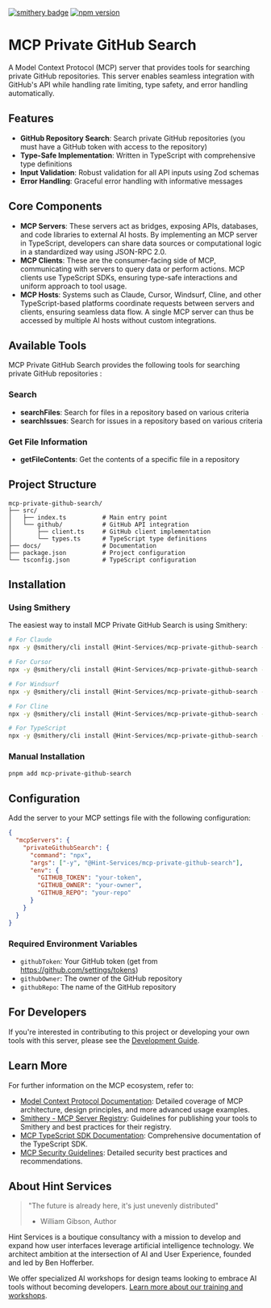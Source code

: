 [![smithery badge](https://smithery.ai/badge/@Hint-Services/mcp-private-github-search)](https://smithery.ai/server/@Hint-Services/mcp-private-github-search)
[![npm version](https://img.shields.io/npm/v/mcp-private-github-search)](https://www.npmjs.com/package/mcp-private-github-search)

# MCP Private GitHub Search

A Model Context Protocol (MCP) server that provides tools for searching private GitHub repositories. This server enables seamless integration with GitHub's API while handling rate limiting, type safety, and error handling automatically.

## Features

- **GitHub Repository Search**: Search private GitHub repositories (you must have a GitHub token with access to the repository)
- **Type-Safe Implementation**: Written in TypeScript with comprehensive type definitions
- **Input Validation**: Robust validation for all API inputs using Zod schemas
- **Error Handling**: Graceful error handling with informative messages

## Core Components

- **MCP Servers**: These servers act as bridges, exposing APIs, databases, and code libraries to external AI hosts. By implementing an MCP server in TypeScript, developers can share data sources or computational logic in a standardized way using JSON-RPC 2.0.
- **MCP Clients**: These are the consumer-facing side of MCP, communicating with servers to query data or perform actions. MCP clients use TypeScript SDKs, ensuring type-safe interactions and uniform approach to tool usage.
- **MCP Hosts**: Systems such as Claude, Cursor, Windsurf, Cline, and other TypeScript-based platforms coordinate requests between servers and clients, ensuring seamless data flow. A single MCP server can thus be accessed by multiple AI hosts without custom integrations.

## Available Tools

MCP Private GitHub Search provides the following tools for searching private GitHub repositories :

### Search

- **searchFiles**: Search for files in a repository based on various criteria
- **searchIssues**: Search for issues in a repository based on various criteria

### Get File Information

- **getFileContents**: Get the contents of a specific file in a repository

## Project Structure

```
mcp-private-github-search/
├── src/
│   ├── index.ts          # Main entry point
│   └── github/           # GitHub API integration
│       ├── client.ts     # GitHub client implementation
│       └── types.ts      # TypeScript type definitions
├── docs/                 # Documentation
├── package.json          # Project configuration
└── tsconfig.json         # TypeScript configuration
```

## Installation

### Using Smithery

The easiest way to install MCP Private GitHub Search is using Smithery:

```bash
# For Claude
npx -y @smithery/cli install @Hint-Services/mcp-private-github-search --client claude

# For Cursor
npx -y @smithery/cli install @Hint-Services/mcp-private-github-search --client cursor

# For Windsurf
npx -y @smithery/cli install @Hint-Services/mcp-private-github-search --client windsurf

# For Cline
npx -y @smithery/cli install @Hint-Services/mcp-private-github-search --client cline

# For TypeScript
npx -y @smithery/cli install @Hint-Services/mcp-private-github-search --client typescript
```

### Manual Installation

```bash
pnpm add mcp-private-github-search
```

## Configuration

Add the server to your MCP settings file with the following configuration:

```json
{
  "mcpServers": {
    "privateGithubSearch": {
      "command": "npx",
      "args": ["-y", "@Hint-Services/mcp-private-github-search"],
      "env": {
        "GITHUB_TOKEN": "your-token",
        "GITHUB_OWNER": "your-owner",
        "GITHUB_REPO": "your-repo"
      }
    }
  }
}
```

### Required Environment Variables

- `githubToken`: Your GitHub token (get from https://github.com/settings/tokens)
- `githubOwner`: The owner of the GitHub repository
- `githubRepo`: The name of the GitHub repository

## For Developers

If you're interested in contributing to this project or developing your own tools with this server, please see the [Development Guide](docs/development.md).

## Learn More

For further information on the MCP ecosystem, refer to:

- [Model Context Protocol Documentation](https://modelcontextprotocol.io): Detailed coverage of MCP architecture, design principles, and more advanced usage examples.
- [Smithery - MCP Server Registry](https://smithery.ai/docs): Guidelines for publishing your tools to Smithery and best practices for their registry.
- [MCP TypeScript SDK Documentation](https://modelcontextprotocol.io/typescript): Comprehensive documentation of the TypeScript SDK.
- [MCP Security Guidelines](https://modelcontextprotocol.io/security): Detailed security best practices and recommendations.

## About Hint Services

> "The future is already here, it's just unevenly distributed"
>
> - William Gibson, Author

Hint Services is a boutique consultancy with a mission to develop and expand how user interfaces leverage artificial intelligence technology. We architect ambition at the intersection of AI and User Experience, founded and led by Ben Hofferber.

We offer specialized AI workshops for design teams looking to embrace AI tools without becoming developers. [Learn more about our training and workshops](https://hint.services/training-workshops).
